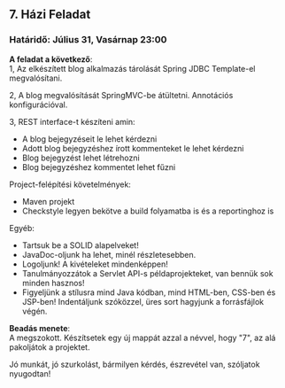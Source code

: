 ## 7. Házi Feladat
### Határidő: Július 31, Vasárnap 23:00

**A feladat a következő**:  
1, Az elkészített blog alkalmazás tárolását Spring JDBC Template-el megvalósítani.

2, A blog megvalósítását SpringMVC-be átültetni. Annotációs konfigurációval.

3, REST interface-t készíteni amin:
   - A blog bejegyzéseit le lehet kérdezni
   - Adott blog bejegyzéshez írott kommenteket le lehet kérdezni
   - Blog bejegyzést lehet létrehozni
   - Blog bejegyzéshez kommentet lehet fűzni   

Project-felépítési követelmények:
- Maven projekt
- Checkstyle legyen bekötve a build folyamatba is és a reportinghoz is

Egyéb:  
- Tartsuk be a SOLID alapelveket!
- JavaDoc-oljunk ha lehet, minél részletesebben.
- Logoljunk! A kivételeket mindenképpen!
- Tanulmányozzátok a Servlet API-s példaprojekteket, van bennük sok minden hasznos!
- Figyeljünk a stílusra mind Java kódban, mind HTML-ben, CSS-ben és JSP-ben! Indentáljunk szóközzel, üres sort hagyjunk a forrásfájlok végén.


**Beadás menete**:  
A megszokott. Készítsetek egy új mappát azzal a névvel, hogy "7", az alá pakoljátok a projektet.

Jó munkát, jó szurkolást, bármilyen kérdés, észrevétel van, szóljatok nyugodtan!

